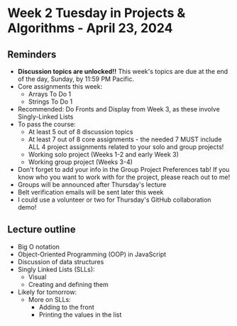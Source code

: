 # Week 2 Tuesday in Projects & Algorithms - April 23, 2024

## Reminders
- **Discussion topics are unlocked!!**  This week's topics are due at the end of the day, Sunday, by 11:59 PM Pacific.
- Core assignments this week:
    - Arrays To Do 1
    - Strings To Do 1
- Recommended: Do Fronts and Display from Week 3, as these involve Singly-Linked Lists
- To pass the course:
    - At least 5 out of 8 discussion topics
    - At least 7 out of 8 core assignments - the needed 7 MUST include ALL 4 project assignments related to your solo and group projects!
    - Working solo project (Weeks 1-2 and early Week 3)
    - Working group project (Weeks 3-4)
- Don't forget to add your info in the Group Project Preferences tab!  If you know who you want to work with for the project, please reach out to me!
- Groups will be announced after Thursday's lecture
- Belt verification emails will be sent later this week
- I could use a volunteer or two for Thursday's GitHub collaboration demo!

## Lecture outline
- Big O notation
- Object-Oriented Programming (OOP) in JavaScript
- Discussion of data structures
- Singly Linked Lists (SLLs):
    - Visual
    - Creating and defining them
- Likely for tomorrow:
    - More on SLLs:
        - Adding to the front
        - Printing the values in the list